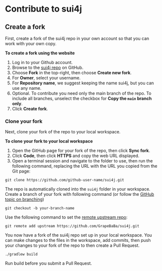 # Contribute to sui4j

## Create a fork

First, create a fork of the sui4j repo in your own account so that you can work with your own copy.

**To create a fork using the website**

1. Log in to your Github account.
1. Browse to the [sui4j repo](https://github.com/GrapeBaBa/sui4j) on GitHub.
1. Choose **Fork** in the top-right, then choose **Create new fork**.
1. For **Owner**, select your username.
1. For **Repository name**, we suggest keeping the name sui4j, but you can use any name.
1. Optional. To contribute you need only the main branch of the repo. To include all branches, unselect the checkbox for **Copy the `main` branch only**.
1. Click **Create fork**.

### Clone your fork

Next, clone your fork of the repo to your local workspace.

**To clone your fork to your local workspace**
1. Open the GitHub page for your fork of the repo, then click **Sync fork**.
1. Click **Code**, then click **HTTPS** and copy the web URL displayed.
1. Open a terminal session and navigate to the folder to use, then run the following command, replacing the URL with the URL you copied from the Git page:

`git clone https://github.com/github-user-name/sui4j.git`

The repo is automatically cloned into the `sui4j` folder in your workspace.
Create a branch of your fork with following command (or follow the [GitHub topic on branching](https://docs.github.com/en/pull-requests/collaborating-with-pull-requests/proposing-changes-to-your-work-with-pull-requests/creating-and-deleting-branches-within-your-repository))

`git checkout -b your-branch-name`

Use the following command to set the [remote upstream repo](https://docs.github.com/en/pull-requests/collaborating-with-pull-requests/working-with-forks/configuring-a-remote-repository-for-a-fork):

`git remote add upstream https://github.com/GrapeBaBa/sui4j.git`

You now have a fork of the sui4j repo set up in your local workspace. You can make changes to the files in the workspace, add commits, then push your changes to your fork of the repo to then create a Pull Request.

`./gradlew build`

Run build before you submit a Pull Request.
